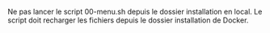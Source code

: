 Ne pas lancer le script 00-menu.sh depuis le dossier installation en local.
Le script doit recharger les fichiers depuis le dossier installation de Docker.
